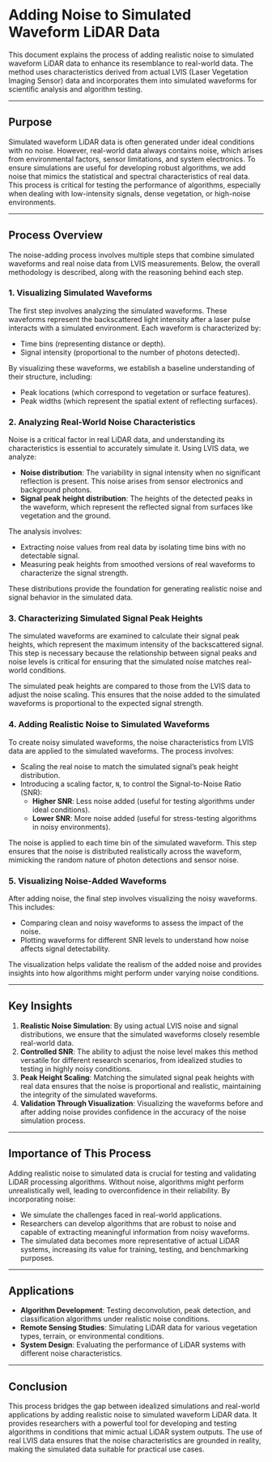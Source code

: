 # Adding Noise to Simulated Waveform LiDAR Data

This document explains the process of adding realistic noise to simulated waveform LiDAR data to enhance its resemblance to real-world data. The method uses characteristics derived from actual LVIS (Laser Vegetation Imaging Sensor) data and incorporates them into simulated waveforms for scientific analysis and algorithm testing.

---

## Purpose

Simulated waveform LiDAR data is often generated under ideal conditions with no noise. However, real-world data always contains noise, which arises from environmental factors, sensor limitations, and system electronics. To ensure simulations are useful for developing robust algorithms, we add noise that mimics the statistical and spectral characteristics of real data. This process is critical for testing the performance of algorithms, especially when dealing with low-intensity signals, dense vegetation, or high-noise environments.

---

## Process Overview

The noise-adding process involves multiple steps that combine simulated waveforms and real noise data from LVIS measurements. Below, the overall methodology is described, along with the reasoning behind each step.

### 1. **Visualizing Simulated Waveforms**
The first step involves analyzing the simulated waveforms. These waveforms represent the backscattered light intensity after a laser pulse interacts with a simulated environment. Each waveform is characterized by:
- Time bins (representing distance or depth).
- Signal intensity (proportional to the number of photons detected).

By visualizing these waveforms, we establish a baseline understanding of their structure, including:
- Peak locations (which correspond to vegetation or surface features).
- Peak widths (which represent the spatial extent of reflecting surfaces).

### 2. **Analyzing Real-World Noise Characteristics**
Noise is a critical factor in real LiDAR data, and understanding its characteristics is essential to accurately simulate it. Using LVIS data, we analyze:
- **Noise distribution**: The variability in signal intensity when no significant reflection is present. This noise arises from sensor electronics and background photons.
- **Signal peak height distribution**: The heights of the detected peaks in the waveform, which represent the reflected signal from surfaces like vegetation and the ground.

The analysis involves:
- Extracting noise values from real data by isolating time bins with no detectable signal.
- Measuring peak heights from smoothed versions of real waveforms to characterize the signal strength.

These distributions provide the foundation for generating realistic noise and signal behavior in the simulated data.

### 3. **Characterizing Simulated Signal Peak Heights**
The simulated waveforms are examined to calculate their signal peak heights, which represent the maximum intensity of the backscattered signal. This step is necessary because the relationship between signal peaks and noise levels is critical for ensuring that the simulated noise matches real-world conditions.

The simulated peak heights are compared to those from the LVIS data to adjust the noise scaling. This ensures that the noise added to the simulated waveforms is proportional to the expected signal strength.

### 4. **Adding Realistic Noise to Simulated Waveforms**
To create noisy simulated waveforms, the noise characteristics from LVIS data are applied to the simulated waveforms. The process involves:
- Scaling the real noise to match the simulated signal’s peak height distribution.
- Introducing a scaling factor, `N`, to control the Signal-to-Noise Ratio (SNR):
  - **Higher SNR**: Less noise added (useful for testing algorithms under ideal conditions).
  - **Lower SNR**: More noise added (useful for stress-testing algorithms in noisy environments).

The noise is applied to each time bin of the simulated waveform. This step ensures that the noise is distributed realistically across the waveform, mimicking the random nature of photon detections and sensor noise.

### 5. **Visualizing Noise-Added Waveforms**
After adding noise, the final step involves visualizing the noisy waveforms. This includes:
- Comparing clean and noisy waveforms to assess the impact of the noise.
- Plotting waveforms for different SNR levels to understand how noise affects signal detectability.

The visualization helps validate the realism of the added noise and provides insights into how algorithms might perform under varying noise conditions.

---

## Key Insights

1. **Realistic Noise Simulation**: By using actual LVIS noise and signal distributions, we ensure that the simulated waveforms closely resemble real-world data.
2. **Controlled SNR**: The ability to adjust the noise level makes this method versatile for different research scenarios, from idealized studies to testing in highly noisy conditions.
3. **Peak Height Scaling**: Matching the simulated signal peak heights with real data ensures that the noise is proportional and realistic, maintaining the integrity of the simulated waveforms.
4. **Validation Through Visualization**: Visualizing the waveforms before and after adding noise provides confidence in the accuracy of the noise simulation process.

---

## Importance of This Process

Adding realistic noise to simulated data is crucial for testing and validating LiDAR processing algorithms. Without noise, algorithms might perform unrealistically well, leading to overconfidence in their reliability. By incorporating noise:
- We simulate the challenges faced in real-world applications.
- Researchers can develop algorithms that are robust to noise and capable of extracting meaningful information from noisy waveforms.
- The simulated data becomes more representative of actual LiDAR systems, increasing its value for training, testing, and benchmarking purposes.

---

## Applications
- **Algorithm Development**: Testing deconvolution, peak detection, and classification algorithms under realistic noise conditions.
- **Remote Sensing Studies**: Simulating LiDAR data for various vegetation types, terrain, or environmental conditions.
- **System Design**: Evaluating the performance of LiDAR systems with different noise characteristics.

---

## Conclusion

This process bridges the gap between idealized simulations and real-world applications by adding realistic noise to simulated waveform LiDAR data. It provides researchers with a powerful tool for developing and testing algorithms in conditions that mimic actual LiDAR system outputs. The use of real LVIS data ensures that the noise characteristics are grounded in reality, making the simulated data suitable for practical use cases.
